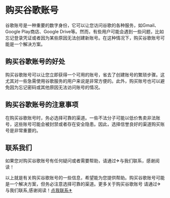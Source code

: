 # 购买谷歌账号

谷歌账号是一种重要的数字身份，它可以让您访问谷歌的各种服务，如Gmail、Google Play商店、Google Drive等。然而，有些用户可能会遇到一些问题，比如忘记登录凭证或者因为某些原因无法创建新账号。在这种情况下，购买谷歌账号可能是一个解决方案。

## 购买谷歌账号的好处

购买谷歌账号可以让您立即获得一个可用的账号，省去了创建账号的繁琐步骤。这尤其对一些急需使用谷歌服务的用户来说是非常方便的。此外，购买账号也可以避免因为忘记密码或其他原因无法访问账号的情况。

## 购买谷歌账号的注意事项

在购买谷歌账号时，务必选择可靠的渠道。一些不法分子可能以低价售卖非法账号，这些账号可能会被封禁或者存在安全隐患。因此，选择信誉良好的渠道购买账号是非常重要的。

## 联系我们

如果您对购买谷歌账号有任何疑问或者需要帮助，请通过✈与我们联系，感谢阅读！

以上就是有关购买谷歌账号的一些信息，希望能为您提供帮助。购买谷歌账号可能是一个解决方案，但务必注意选择可靠的渠道。更多关于购买谷歌账号 请通过✈与我们联系,感谢阅读！[点我联系✈](https://my.k02.cc)